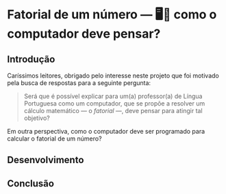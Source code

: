 # Fatorial de um número — 🖥️🧠 como o computador deve pensar?

## Introdução

Caríssimos leitores, obrigado pelo interesse neste projeto que foi motivado pela busca de respostas para a seguinte pergunta:

> Será que é possível explicar para um(a) professor(a) de Língua Portuguesa como um computador, que se propõe a resolver um cálculo matemático — o *fatorial* —, deve pensar para atingir tal objetivo?

Em outra perspectiva, como o computador deve ser programado para calcular o fatorial de um número?

## Desenvolvimento

## Conclusão